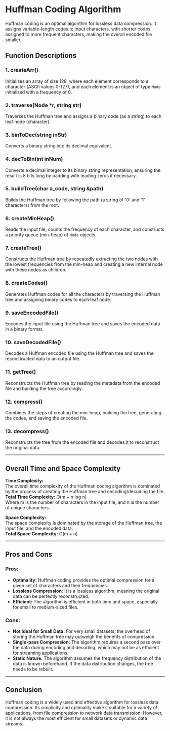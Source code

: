 # Huffman Coding Algorithm

Huffman coding is an optimal algorithm for lossless data compression. It assigns variable-length codes to input characters, with shorter codes assigned to more frequent characters, making the overall encoded file smaller.

## Function Descriptions

### 1. **createArr()**

Initializes an array of size 128, where each element corresponds to a character (ASCII values 0-127), and each element is an object of type `Node` initialized with a frequency of 0.

### 2. **traverse(Node \*r, string str)**

Traverses the Huffman tree and assigns a binary code (as a string) to each leaf node (character).

### 3. **binToDec(string inStr)**

Converts a binary string into its decimal equivalent.

### 4. **decToBin(int inNum)**

Converts a decimal integer to its binary string representation, ensuring the result is 8 bits long by padding with leading zeros if necessary.

### 5. **buildTree(char a_code, string &path)**

Builds the Huffman tree by following the path (a string of '0' and '1' characters) from the root.

### 6. **createMinHeap()**

Reads the input file, counts the frequency of each character, and constructs a priority queue (min-heap) of `Node` objects.

### 7. **createTree()**

Constructs the Huffman tree by repeatedly extracting the two nodes with the lowest frequencies from the min-heap and creating a new internal node with these nodes as children.

### 8. **createCodes()**

Generates Huffman codes for all the characters by traversing the Huffman tree and assigning binary codes to each leaf node.

### 9. **saveEncodedFile()**

Encodes the input file using the Huffman tree and saves the encoded data in a binary format.

### 10. **saveDecodedFile()**

Decodes a Huffman encoded file using the Huffman tree and saves the reconstructed data to an output file.

### 11. **getTree()**

Reconstructs the Huffman tree by reading the metadata from the encoded file and building the tree accordingly.

### 12. **compress()**

Combines the steps of creating the min-heap, building the tree, generating the codes, and saving the encoded file.

### 13. **decompress()**

Reconstructs the tree from the encoded file and decodes it to reconstruct the original data.

---

## Overall Time and Space Complexity

**Time Complexity:**  
The overall time complexity of the Huffman coding algorithm is dominated by the process of creating the Huffman tree and encoding/decoding the file.  
**Total Time Complexity:** O(m + n log n)  
Where m is the number of characters in the input file, and n is the number of unique characters.

**Space Complexity:**  
The space complexity is dominated by the storage of the Huffman tree, the input file, and the encoded data.  
**Total Space Complexity:** O(m + n)

---

## Pros and Cons

### Pros:

- **Optimality:** Huffman coding provides the optimal compression for a given set of characters and their frequencies.
- **Lossless Compression:** It is a lossless algorithm, meaning the original data can be perfectly reconstructed.
- **Efficient:** The algorithm is efficient in both time and space, especially for small to medium-sized files.

### Cons:

- **Not Ideal for Small Data:** For very small datasets, the overhead of storing the Huffman tree may outweigh the benefits of compression.
- **Single-pass Compression:** The algorithm requires a second pass over the data during encoding and decoding, which may not be as efficient for streaming applications.
- **Static Nature:** The algorithm assumes the frequency distribution of the data is known beforehand. If the data distribution changes, the tree needs to be rebuilt.

---

## Conclusion

Huffman coding is a widely used and effective algorithm for lossless data compression. Its simplicity and optimality make it suitable for a variety of applications, from file compression to network data transmission. However, it is not always the most efficient for small datasets or dynamic data streams.
